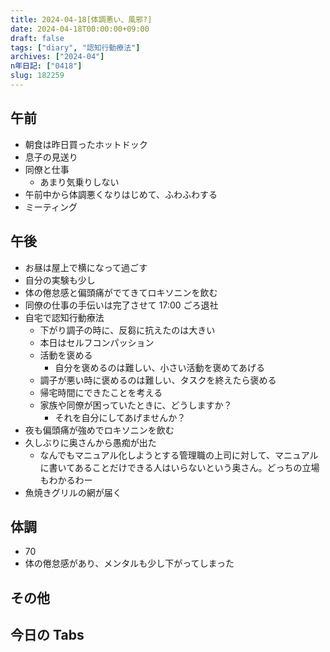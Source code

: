 ```yaml
---
title: 2024-04-18[体調悪い、風邪?]
date: 2024-04-18T00:00:00+09:00
draft: false
tags: ["diary", "認知行動療法"]
archives: ["2024-04"]
n年日記: ["0418"]
slug: 182259
---
```


## 午前

- 朝食は昨日買ったホットドック
- 息子の見送り
- 同僚と仕事
  - あまり気乗りしない
- 午前中から体調悪くなりはじめて、ふわふわする
- ミーティング

## 午後

- お昼は屋上で横になって過ごす
- 自分の実験も少し
- 体の倦怠感と偏頭痛がでてきてロキソニンを飲む
- 同僚の仕事の手伝いは完了させて 17:00 ごろ退社
- 自宅で認知行動療法
  - 下がり調子の時に、反芻に抗えたのは大きい
  - 本日はセルフコンパッション
  - 活動を褒める
    - 自分を褒めるのは難しい、小さい活動を褒めてあげる
  - 調子が悪い時に褒めるのは難しい、タスクを終えたら褒める
  - 帰宅時間にできたことを考える
  - 家族や同僚が困っていたときに、どうしますか？
    - それを自分にしてあげませんか？
- 夜も偏頭痛が強めでロキソニンを飲む
- 久しぶりに奥さんから愚痴が出た
  - なんでもマニュアル化しようとする管理職の上司に対して、マニュアルに書いてあることだけできる人はいらないという奥さん。どっちの立場もわかるわー
- 魚焼きグリルの網が届く

## 体調

- 70
- 体の倦怠感があり、メンタルも少し下がってしまった

## その他

## 今日の Tabs
